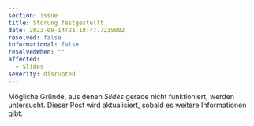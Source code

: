 ```yaml
---
section: issue
title: Störung festgestellt
date: 2023-09-14T21:18:47.723500Z
resolved: false
informational: false
resolvedWhen: ""
affected:
  - Slides
severity: disrupted
---
```

Mögliche Gründe, aus denen *Slides* gerade nicht funktioniert, werden untersucht. Dieser Post wird aktualisiert, sobald es weitere Informationen gibt.

        